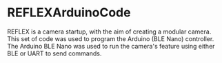 # REFLEXArduinoCode
 REFLEX is a camera startup, with the aim of creating a modular camera. This set of code was used to program the Arduino (BLE Nano) controller. The Arduino BLE Nano was used to run the camera's feature using either BLE or UART to send commands.
